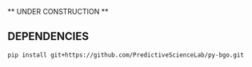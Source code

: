 ** UNDER CONSTRUCTION **


DEPENDENCIES
------------

```bash
pip install git+https://github.com/PredictiveScienceLab/py-bgo.git
```

